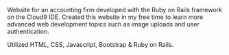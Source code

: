 Website for an accounting firm developed with the Ruby on Rails framework on the Cloud9 IDE. Created this website in my free time to learn more advanced web development topics such as image uploads and user authentication.

Utilized HTML, CSS, Javascript, Bootstrap & Ruby on Rails.
